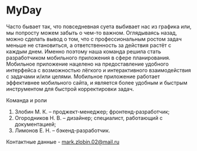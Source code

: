 # MyDay
Часто бывает так, что повседневная суета выбивает нас из графика или,
мы попросту можем забыть о чем-то важном. Оглядываясь назад, можно
сделать вывод о том, что с профессиональным ростом задач меньше не
становиться, а ответственность за действия растёт с каждым днем. Именно
поэтому наша команда решила стать разработчиком мобильного приложения
в сфере планирования. Мобильное приложение нацелено на предоставление удобного
интерфейса с возможностью лёгкого и интерактивного взаимодействия с
задачами и/или целями. Мобильное приложение работает эффективнее
мобильного сайта, и является более удобным и быстрым инструментом для
быстрой корректировки задач.


Команда и роли
1. Злобин М. К. – проджект-менеджер; фронтенд-разработчик;
2. Огородников Н. В. – дизайнер; специалист, работающий с
документацией;
3. Лимонов Е. Н. – бэкенд-разработчик.



Контактные данные - mark.zlobin.02@mail.ru
